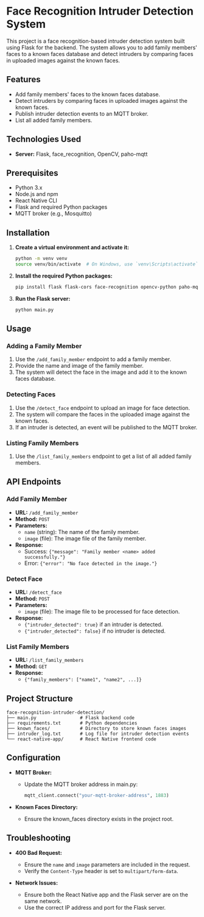 # Face Recognition Intruder Detection System

This project is a face recognition-based intruder detection system built using Flask for the backend. The system allows you to add family members' faces to a known faces database and detect intruders by comparing faces in uploaded images against the known faces.

## Features

- Add family members' faces to the known faces database.
- Detect intruders by comparing faces in uploaded images against the known faces.
- Publish intruder detection events to an MQTT broker.
- List all added family members.

## Technologies Used

- **Server:** Flask, face_recognition, OpenCV, paho-mqtt

## Prerequisites

- Python 3.x
- Node.js and npm
- React Native CLI
- Flask and required Python packages
- MQTT broker (e.g., Mosquitto)

## Installation

1. **Create a virtual environment and activate it:**

   ```bash
   python -m venv venv
   source venv/bin/activate  # On Windows, use `venv\Scripts\activate`
   ```

2. **Install the required Python packages:**

   ```bash
   pip install flask flask-cors face-recognition opencv-python paho-mqtt numpy
   ```

3. **Run the Flask server:**

   ```bash
   python main.py
   ```

## Usage

### Adding a Family Member

1. Use the `/add_family_member` endpoint to add a family member.
2. Provide the name and image of the family member.
3. The system will detect the face in the image and add it to the known faces database.

### Detecting Faces

1. Use the `/detect_face` endpoint to upload an image for face detection.
2. The system will compare the faces in the uploaded image against the known faces.
3. If an intruder is detected, an event will be published to the MQTT broker.

### Listing Family Members

1. Use the `/list_family_members` endpoint to get a list of all added family members.

## API Endpoints

### Add Family Member

- **URL:** `/add_family_member`
- **Method:** `POST`
- **Parameters:**
  - `name` (string): The name of the family member.
  - `image` (file): The image file of the family member.
- **Response:**
  - Success: `{"message": "Family member <name> added successfully."}`
  - Error: `{"error": "No face detected in the image."}`

### Detect Face

- **URL:** `/detect_face`
- **Method:** `POST`
- **Parameters:**
  - `image` (file): The image file to be processed for face detection.
- **Response:**
  - `{"intruder_detected": true}` if an intruder is detected.
  - `{"intruder_detected": false}` if no intruder is detected.

### List Family Members

- **URL:** `/list_family_members`
- **Method:** `GET`
- **Response:**
  - `{"family_members": ["name1", "name2", ...]}`

## Project Structure

```
face-recognition-intruder-detection/
├── main.py                # Flask backend code
├── requirements.txt       # Python dependencies
├── known_faces/           # Directory to store known faces images
├── intruder_log.txt       # Log file for intruder detection events
└── react-native-app/      # React Native frontend code
```

## Configuration

- **MQTT Broker:**

  - Update the MQTT broker address in main.py:
    ```python
    mqtt_client.connect("your-mqtt-broker-address", 1883)
    ```

- **Known Faces Directory:**
  - Ensure the known_faces directory exists in the project root.

## Troubleshooting

- **400 Bad Request:**

  - Ensure the `name` and `image` parameters are included in the request.
  - Verify the `Content-Type` header is set to `multipart/form-data`.

- **Network Issues:**
  - Ensure both the React Native app and the Flask server are on the same network.
  - Use the correct IP address and port for the Flask server.
